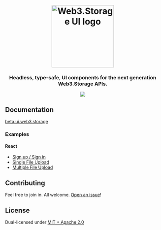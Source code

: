 <h1 align="center">
  <a href="https://beta.ui.web3.storage"><img width="202" src="https://bafybeibgtocen46y5pdlnu3pdxxfznmri33ybz55gz3imdigr5nldkkedm.ipfs.w3s.link/w3ui-logo-rounded.png" alt="Web3.Storage UI logo" /></a>
</h1>

<h3 align="center">Headless, type-safe, UI components for the next generation Web3.Storage APIs.</h3>

<p align="center">
  <a href="https://discord.com/channels/806902334369824788/864892166470893588"><img src="https://img.shields.io/badge/chat-discord?style=for-the-badge&logo=discord&label=discord&logoColor=ffffff&color=7389D8" /></a>
</p>

## Documentation

[beta.ui.web3.storage](https://beta.ui.web3.storage)

### Examples

#### React

* [Sign up / Sign in](examples/react/sign-up-in)
* [Single File Upload](examples/react/file-upload)
* [Multiple File Upload](examples/react/multi-file-upload)

## Contributing

Feel free to join in. All welcome. [Open an issue](https://github.com/web3-storage/w3ui/issues)!

## License

Dual-licensed under [MIT + Apache 2.0](https://github.com/web3-storage/w3ui/blob/main/LICENSE.md)
